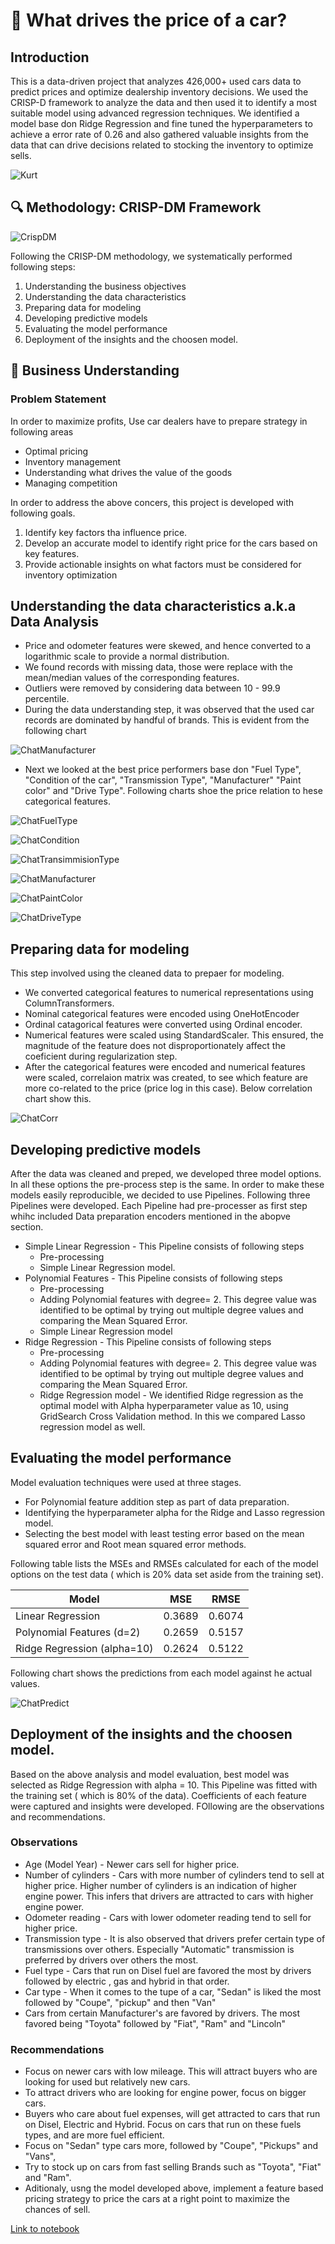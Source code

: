 # 🚗 What drives the price of a car?

## Introduction
This is a  data-driven project that analyzes 426,000+ used cars data to predict prices and optimize dealership inventory decisions. We used the CRISP-D framework to analyze the data and then used it to identify a most suitable model using advanced regression techniques. We identified a model base don Ridge Regression and fine tuned the hyperparameters to achieve a error rate of 0.26 and also gathered valuable insights from the data that can drive decisions related to stocking the inventory to optimize sells.

![Kurt](https://github.com/shirishswate/CarPricePrediction-assignment-11/blob/main/images/kurt.jpeg)

## 🔍 Methodology: CRISP-DM Framework
![CrispDM](https://github.com/shirishswate/CarPricePrediction-assignment-11/blob/main/images/crisp.png)

Following the CRISP-DM methodology, we systematically performed following steps:
1. Understanding the business objectives
2. Understanding the data characteristics
3. Preparing data for modeling
4. Developing predictive models
5. Evaluating the model  performance
6. Deployment of the insights and the choosen model.

## 🎯 Business Understanding
### Problem Statement
In order to maximize profits, Use car dealers have to prepare strategy in following areas
- Optimal pricing 
- Inventory management
- Understanding what drives the value of the goods
- Managing competition

In order to address the above concers, this project is developed with following goals.
1. Identify key factors tha influence price.
2. Develop an accurate model to identify right price for the cars based on key features.
3. Provide actionable insights on what factors must be considered for inventory optimization

## Understanding the data characteristics a.k.a Data Analysis
* Price and odometer features were skewed, and hence converted to a logarithmic scale to provide a normal distribution.
* We found records with missing data, those were replace with the mean/median values of the corresponding features.
* Outliers were removed by considering data between 10 - 99.9 percentile.
* During the data understanding step, it was observed that the used car records are dominated by handful of brands. This is evident from the following chart

![ChatManufacturer](https://github.com/shirishswate/CarPricePrediction-assignment-11/blob/main/images/cars_manu.png)
* Next we looked at the best price performers base don "Fuel Type", "Condition of the car", "Transmission Type", "Manufacturer" "Paint color" and "Drive Type". Following charts shoe the price relation to hese categorical features. 

![ChatFuelType](https://github.com/shirishswate/CarPricePrediction-assignment-11/blob/main/images/box_fuel_type.png)

![ChatCondition](https://github.com/shirishswate/CarPricePrediction-assignment-11/blob/main/images/box_condition.png)

![ChatTransimmisionType](https://github.com/shirishswate/CarPricePrediction-assignment-11/blob/main/images/box_transmission_type.png)

![ChatManufacturer](https://github.com/shirishswate/CarPricePrediction-assignment-11/blob/main/images/box_manufactureres.png)

![ChatPaintColor](https://github.com/shirishswate/CarPricePrediction-assignment-11/blob/main/images/box_paint.png)

![ChatDriveType](https://github.com/shirishswate/CarPricePrediction-assignment-11/blob/main/images/box_drive_type.png)


## Preparing data for modeling

This step involved using the cleaned data to prepaer for modeling. 
* We converted categorical features to numerical representations using ColumnTransformers.
* Nominal categorical features were encoded using OneHotEncoder
* Ordinal catagorical features were converted using Ordinal encoder.
* Numerical features were scaled using StandardScaler. This ensured, the magnitude of the feature does not disproportionately affect the coeficient during regularization step.
* After the categorical features were encoded and numerical features were scaled, correlaion matrix was created, to see which feature are more co-related to the price (price log in this case). Below correlation chart show this.

![ChatCorr](https://github.com/shirishswate/CarPricePrediction-assignment-11/blob/main/images/corr.png)


## Developing predictive models
After the data was cleaned and preped, we developed three model options. In all these options the pre-process step is the same. In order to make these models easily reproducible, we decided to use Pipelines. Following three Pipelines were developed. Each Pipeline had pre-processer as first step whihc included Data preparation encoders mentioned in the abopve section. 
* Simple Linear Regression - This Pipeline consists of following steps
    * Pre-processing
    * Simple Linear Regression model.
* Polynomial Features  - This Pipeline consists of following steps
    * Pre-processing
    * Adding Polynomial features with degree= 2. This degree value was identified to be optimal by trying out multiple degree values and comparing the Mean Squared Error.
    * Simple Linear Regression model
* Ridge Regression - This Pipeline consists of following steps
    * Pre-processing
    * Adding Polynomial features with degree= 2. This degree value was identified to be optimal by trying out multiple degree values and comparing the Mean Squared Error.
    * Ridge Regression model - We identified Ridge regression as the optimal model with Alpha hyperparameter value as 10, using GridSearch Cross Validation method. In this we compared Lasso regression model as well.

## Evaluating the model  performance
Model evaluation techniques were used at three stages. 
* For Polynomial feature addition step as part of data preparation.
* Identifying the hyperparameter alpha for the Ridge and Lasso regression model.
* Selecting the best model with least testing error based on the mean squared error  and Root mean squared error methods.

Following table lists the MSEs and RMSEs calculated for each of the model options on the test data ( which is 20% data set aside from the training set).

| Model | MSE | RMSE |
|-------|-----|-----|
| Linear Regression | 0.3689 | 0.6074 |
| Polynomial Features (d=2) | 0.2659 | 0.5157 |
| Ridge Regression (alpha=10) | 0.2624 | 0.5122 |

Following chart shows the predictions from each model against he actual values.

![ChatPredict](https://github.com/shirishswate/CarPricePrediction-assignment-11/blob/main/images/scatter_pred_comp.png)

## Deployment of the insights and the choosen model.
Based on the above analysis and model evaluation, best model was selected as Ridge Regression with alpha = 10. This Pipeline was fitted with the training set ( which is 80% of the data). Coefficients of each feature were captured and insights were developed. FOllowing are the observations and recommendations. 

### Observations

* Age (Model Year) - Newer cars sell for higher price.
* Number of cylinders - Cars with more number of cylinders tend to sell at higher price. Higher number of cylinders is an indication of higher engine power. This infers that drivers are attracted to cars with higher engine power.
* Odometer reading - Cars with lower odometer reading tend to sell for higher price.
* Transmission type - It is also observed that drivers prefer certain type of transmissions over others. Especially "Automatic" transmission is preferred by drivers over others the most.
* Fuel type - Cars that run on Disel fuel are favored the most by drivers followed by electric , gas and hybrid in that order.
* Car type - When it comes to the tupe of a car, "Sedan" is liked the most followed by "Coupe", "pickup" and then "Van"
* Cars from certain Manufacturer's are favored by drivers. The most favored being "Toyota" followed by "Fiat", "Ram" and "Lincoln"

### Recommendations

* Focus on newer cars with low mileage. This will attract buyers who are looking for used but relatively new cars.
* To attract drivers who are looking for engine power, focus on bigger cars.
* Buyers who care about fuel expenses, will get attracted to cars that run on Disel, Electric and Hybrid. Focus on cars that run on these fuels types, and are more fuel efficient.
* Focus on "Sedan" type cars more, followed by "Coupe", "Pickups" and "Vans",
* Try to stock up on cars from fast selling Brands such as "Toyota", "Fiat" and "Ram".
* Aditionaly, usng the model developed above, implement a feature based pricing strategy to price the cars at a right point to maximize the chances of sell.

[Link to notebook](https://github.com/shirishswate/CarPricePrediction-assignment-11/blob/main/prompt_II.ipynb)
